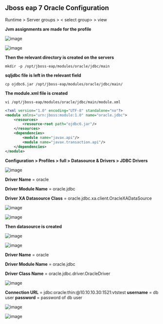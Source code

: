 ## Jboss eap 7 Oracle Configuration

Runtime > Server groups > < select group> > view

**Jvm assignments are made for the profile**

![image](https://user-images.githubusercontent.com/3519706/81072477-dda28e00-8eee-11ea-9115-59b881dff977.png)

![image](https://user-images.githubusercontent.com/3519706/81072517-e98e5000-8eee-11ea-8564-d31fb4dfbead.png)

**Then the relevant directory is created on the servers**
```
mkdir -p /opt/jboss-eap/modules/oracle/jdbc/main
```
**sqljdbc file is left in the relevant field**
```
cp ojdbc6.jar /opt/jboss-eap/modules/oracle/jdbc/main/
```
**The module.xml file is created**
```
vi /opt/jboss-eap/modules/oracle/jdbc/main/module.xml
```
```xml
<?xml version="1.0" encoding="UTF-8" standalone="no"?>
<module xmlns="urn:jboss:module:1.0" name="oracle.jdbc">
    <resources>
        <resource-root path="ojdbc6.jar"/>
    </resources>
    <dependencies>
        <module name="javax.api"/>
        <module name="javax.transaction.api"/>
    </dependencies>
</module>
```
**Configuration > Profiles > full > Datasource & Drivers > JDBC Drivers**

![image](https://user-images.githubusercontent.com/3519706/81072866-7802d180-8eef-11ea-8387-1859772800be.png)

**Driver Name** = oracle

**Driver Module Name** = oracle.jdbc

**Driver XA Datasource Class** = oracle.jdbc.xa.client.OracleXADataSource

![image](https://user-images.githubusercontent.com/3519706/81075827-83f09280-8ef3-11ea-8987-bd40cc4a7f7c.png)

![image](https://user-images.githubusercontent.com/3519706/81075901-a1bdf780-8ef3-11ea-8862-537fcb2c679b.png)

**Then datasource is created**

![image](https://user-images.githubusercontent.com/3519706/81075991-c1552000-8ef3-11ea-8b39-d7421158d2c7.png)

![image](https://user-images.githubusercontent.com/3519706/81076054-d5008680-8ef3-11ea-952f-e00d5cd14b6f.png)

**Driver Name** = oracle

**Driver Module Name** = oracle.jdbc

**Driver Class Name** =  oracle.jdbc.driver.OracleDriver

![image](https://user-images.githubusercontent.com/3519706/81076215-12651400-8ef4-11ea-8335-c2b58f2d9dc0.png)


**Connection URL** =  jdbc:oracle:thin:@10.10.10.30:1521:vtstest
**username** = db user
**password** = password of db user

![image](https://user-images.githubusercontent.com/3519706/81076778-bea6fa80-8ef4-11ea-9564-80643c53fd7d.png)

![image](https://user-images.githubusercontent.com/3519706/81076822-cebeda00-8ef4-11ea-8676-90b837f694cd.png)
